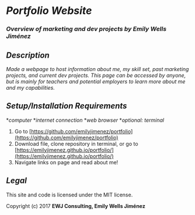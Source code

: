 # _Portfolio Website_

### _Overview of marketing and dev projects by Emily Wells Jiménez_

## _Description_

_Made a webpage to host information about me, my skill set, past marketing projects, and current dev projects. This page can be accessed by anyone, but is mainly for teachers and potential employers to learn more about me and my capabilities._

## _Setup/Installation Requirements_

*_computer_
*_internet connection_
*_web browser_
*_optional: terminal_

1. Go to [https://github.com/emilyjimenez/portfolio](https://github.com/emilyjimenez/portfolio)
2. Download file, clone repository in terminal, or go to [https://emilyjimenez.github.io/portfolio/](https://emilyjimenez.github.io/portfolio/)
3. Navigate links on page and read about me!

## _Legal_

This site and code is licensed under the MIT license.

Copyright (c) 2017 **EWJ Consulting, Emily Wells Jiménez**
